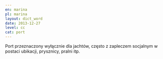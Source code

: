 ```yaml
---
en: marina
pl: marina
layout: dict_word
date: 2013-12-27
level: cc
cat: port
---
```


Port przeznaczony wyłącznie dla jachtów, często z zapleczem socjalnym w postaci ubikacji, prysznicy, pralni itp.
